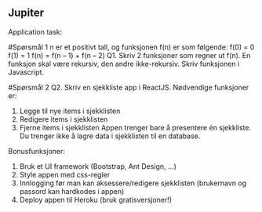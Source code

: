 ## Jupiter
Application task:

#Spørsmål 1
n er et positivt tall, og funksjonen f(n) er som følgende:
f(0) = 0
f(1) = 1
f(n) = f(n – 1) + f(n – 2)
Q1. Skriv 2 funksjoner som regner ut f(n). En funksjon skal være rekursiv, den andre ikke-rekursiv. Skriv
funksjonen i Javascript.

#Spørsmål 2
Q2. Skriv en sjekkliste app i ReactJS. Nødvendige funksjoner er:
1. Legge til nye items i sjekklisten
2. Redigere items i sjekklisten
3. Fjerne items i sjekklisten
Appen trenger bare å presentere én sjekkliste. Du trenger ikke å lagre data i sjekklisten til en database.

Bonusfunksjoner:
1. Bruk et UI framework (Bootstrap, Ant Design, …)
2. Style appen med css-regler
3. Innlogging før man kan aksessere/redigere sjekklisten (brukernavn og passord kan hardkodes i appen)
4. Deploy appen til Heroku (bruk gratisversjoner!)

